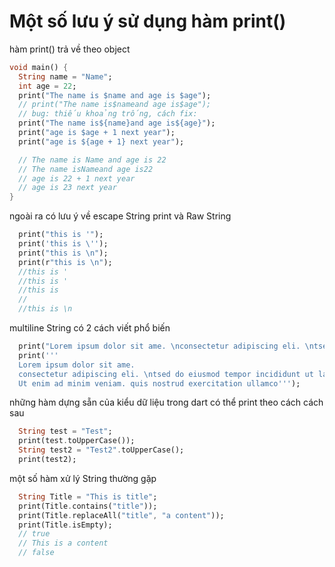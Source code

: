 # Một số lưu ý sử dụng hàm print()

hàm print() trả về theo object 

```dart
void main() {
  String name = "Name";
  int age = 22;
  print("The name is $name and age is $age");
  // print("The name is$nameand age is$age");
  // bug: thiếu khoảng trống, cách fix:
  print("The name is${name}and age is${age}");
  print("age is $age + 1 next year");
  print("age is ${age + 1} next year");

  // The name is Name and age is 22
  // The name isNameand age is22
  // age is 22 + 1 next year
  // age is 23 next year
}
```

ngoài ra có lưu ý về escape String print và Raw String

```dart
  print("this is '");
  print('this is \'');
  print("this is \n");
  print(r"this is \n");
  //this is '
  //this is '
  //this is 
  //
  //this is \n
```

multiline String có 2 cách viết phổ biến

```dart
  print("Lorem ipsum dolor sit ame. \nconsectetur adipiscing eli. \ntsed do eiusmod tempor incididunt ut labore et dolore magna aliqua. \nUt enim ad minim veniam. quis nostrud exercitation ullamco");
  print('''
  Lorem ipsum dolor sit ame. 
  consectetur adipiscing eli. \ntsed do eiusmod tempor incididunt ut labore et dolore magna aliqua. 
  Ut enim ad minim veniam. quis nostrud exercitation ullamco''');
```

những hàm dựng sẵn của kiểu dữ liệu trong dart có thể print theo cách cách sau

```dart
  String test = "Test";
  print(test.toUpperCase());
  String test2 = "Test2".toUpperCase();
  print(test2);
```

một số hàm xử lý String thường gặp

```dart
  String Title = "This is title";
  print(Title.contains("title"));
  print(Title.replaceAll("title", "a content"));
  print(Title.isEmpty);
  // true
  // This is a content
  // false
```